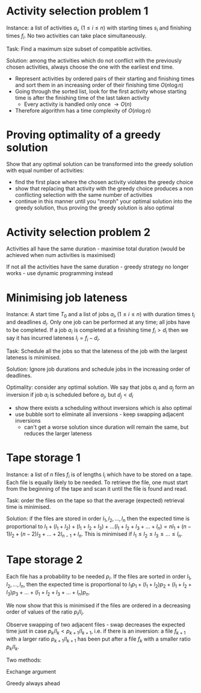 # Activity selection problem 1

Instance: a list of activities $a_i$, $(1 \leq i \leq n)$ with starting times $s_i$ and finishing times $f_i$. No two activities can take place simultaneously.

Task: Find a maximum size subset of compatible activities.

Solution: among the activities which do not conflict with the previously chosen activities, always choose the one with the earliest end time.

- Represent activities by ordered pairs of their starting and finishing times and sort them in an increasing order of their finishing time $O(n \log n)$
- Going through the sorted list, look for the first activity whose starting time is after the finishing time of the last taken activity
  - Every activity is handled only once $\to O(n)$
- Therefore algorithm has a time complexity of $O(n \log n)$

# Proving optimality of a greedy solution

Show that any optimal solution can be transformed into the greedy solution with equal number of activities:

- find the first place where the chosen activity violates the greedy choice
- show that replacing that activity with the greedy choice produces a non conflicting selection with the same number of activities
- continue in this manner until you "morph" your optimal solution into the greedy solution, thus proving the greedy solution is also optimal

# Activity selection problem 2

Activities all have the same duration - maximise total duration (would be achieved when num activities is maximised)

If not all the activities have the same duration - greedy strategy no longer works - use dynamic programming instead

# Minimising job lateness

Instance: A start time $T_0$ and a list of jobs $a_i, (1 \leq i \leq n)$ with duration times $t_i$ and deadlines $d_i$. Only one job can be performed at any time; all jobs have to be completed. If a job $a_i$ is completed at a finishing time $f_i \gt d_i$ then we say it has incurred lateness $l_i = f_i - d_i$.

Task: Schedule all the jobs so that the lateness of the job with the largest lateness is minimised.

Solution: Ignore job durations and schedule jobs in the increasing order of deadlines.

Optimality: consider any optimal solution. We say that jobs $a_i$ and $a_j$ form an inversion if job $a_i$ is scheduled before $a_j$, but $d_j \lt d_i$

- show there exists a scheduling without inversions which is also optimal
- use bubble sort to eliminate all inversions - keep swapping adjacent inversions
  - can't get a worse solution since duration will remain the same, but reduces the larger lateness

# Tape storage 1

Instance: a list of $n$ files $f_i$ is of lengths $l_i$ which have to be stored on a tape. Each file is equally likely to be needed. To retrieve the file, one must start from the beginning of the tape and scan it until the file is found and read.

Task: order the files on the tape so that the average (expected) retrieval time is minimised.

Solution: if the files are stored in order $l_1, l_2, ..., l_n$ then the expected time is proportional to $l_1 + (l_1 + l_2) + (l_1 + l_2 + l_3) + ... (l_1 + l_2 + l_3 + ... + l_n) = nl_1 + (n-1)l_2 + (n-2)l_3 + ... + 2l_{n-1} + l_n$. This is minimised if $l_1 \leq l_2 \leq l_3 \leq ... \leq l_n$. 

# Tape storage 2

Each file has a probability to be needed $p_i$. If the files are sorted in order $l_1, l_2, ..., l_n$, then the expected time is proportional to $l_1 p_1 + (l_1 + l_2)p_2 + (l_1 + l_2 + l_3)p_3 + ... + (l_1 + l_2 + l_3 + ... + l_n)p_n$.

We now show that this is minimised if the files are ordered in a decreasing order of values of the ratio $p_i / l_i$.

Observe swapping of two adjacent files - swap decreases the expected time just in case $p_k / l_k \lt p_{k+1} / l_{k+1}$, i.e. if there is an inversion: a file $f_{k+1}$ with a larger ratio $p_{k+1} / l_{k+1}$ has been put after a file $f_k$ with a smaller ratio $p_k / l_k$. 







Two methods:

Exchange argument

Greedy always ahead















